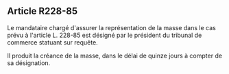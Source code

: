 Article R228-85
----
Le mandataire chargé d'assurer la représentation de la masse dans le cas prévu à
l'article L. 228-85 est désigné par le président du tribunal de commerce
statuant sur requête.

Il produit la créance de la masse, dans le délai de quinze jours à compter de sa
désignation.
